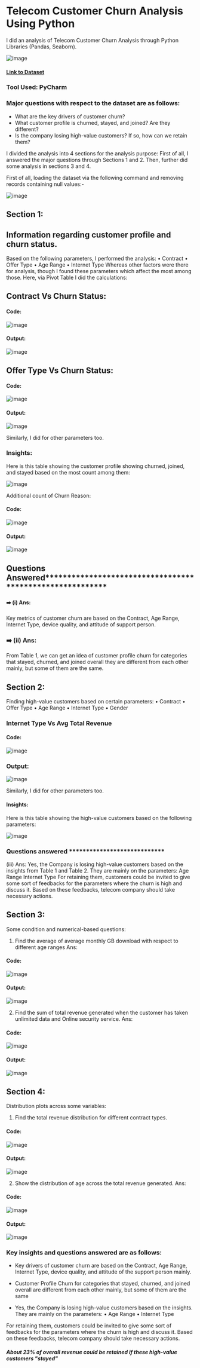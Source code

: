 # Telecom Customer Churn Analysis Using Python

I did an analysis of Telecom Customer Churn Analysis through Python Libraries (Pandas, Seaborn).

![image](https://user-images.githubusercontent.com/72240938/232255659-1e8fea4e-22fd-4a5c-96d1-61424a893520.png)


#### [Link to Dataset](https://drive.google.com/file/d/1L_0EhArWRIvEg8oZ7jfWgP-mu8MciJhk/view?usp=share_link)

### Tool Used: PyCharm

### Major questions with respect to the dataset are as follows:
* What are the key drivers of customer churn?
*  What customer profile is churned, stayed, and joined? Are they different?
*  Is the company losing high-value customers? If so, how can we retain them?


I divided the analysis into 4 sections for the analysis purpose:
First of all, I answered the major questions through Sections 1 and 2.
Then, further did some analysis in sections 3 and 4.

First of all, loading the dataset via the following command and removing records containing null values:-

![image](https://user-images.githubusercontent.com/72240938/232255017-5ead1df7-9dad-45d0-a270-56666c296ad3.png)

## Section 1:
## Information regarding customer profile and churn status.

Based on the following parameters, I performed the analysis:
• Contract
• Offer Type
• Age Range
• Internet Type
Whereas other factors were there for analysis, though I found these parameters which affect the most among those.
Here, via Pivot Table I did the calculations:

## Contract Vs Churn Status:

#### Code:
![image](https://user-images.githubusercontent.com/72240938/232255218-21e8e8af-9222-440b-a36d-8261ef7bbdae.png)

#### Output:

![image](https://user-images.githubusercontent.com/72240938/232255225-70561876-007d-4dca-bcad-48eac3715c4b.png)

## Offer Type Vs Churn Status:

#### Code:

![image](https://user-images.githubusercontent.com/72240938/232255268-718cb69c-49bc-4d9f-8514-c00acf04abce.png)

#### Output:

![image](https://user-images.githubusercontent.com/72240938/232255274-6ff75796-e552-43d0-a7a6-5cba8e2b1cfd.png)


Similarly, I did for other parameters too.

### Insights:

Here is this table showing the customer profile showing churned, joined, and stayed based on the most count among them:

![image](https://user-images.githubusercontent.com/72240938/232255321-8ae2d2da-3f29-4625-aca0-5522d985827d.png)


Additional count of Churn Reason:

#### Code:

![image](https://user-images.githubusercontent.com/72240938/232255331-ff21f918-36f8-4daa-9887-7bc3ee25e6d2.png)

#### Output:

![image](https://user-images.githubusercontent.com/72240938/232255340-a0ccaae4-b1be-4df8-ad34-1705e8e3948c.png)


## Questions Answered*********************************************************

#### ➡️ (i) Ans:
Key metrics of customer churn  are based on the Contract, Age Range, Internet Type, device quality, and attitude of support person.
### ➡️ (ii) Ans:
From Table 1, we can get an idea of customer profile churn for categories that stayed, churned, and joined overall they are different from each other mainly, but some of them are the same.


## Section 2:

Finding high-value customers based on certain parameters:
• Contract
• Offer Type
• Age Range
• Internet Type
• Gender


### Internet Type Vs Avg Total Revenue

#### Code:

![image](https://user-images.githubusercontent.com/72240938/232255374-e584c7bf-c5ce-452b-a0fc-5ce3d20ce578.png)

### Output:

![image](https://user-images.githubusercontent.com/72240938/232255424-279b5cee-bfd7-4f76-b3d1-8046b3ff00db.png)


Similarly, I did for other parameters too.

#### Insights:
Here is this table showing the high-value customers based on the following parameters:

![image](https://user-images.githubusercontent.com/72240938/232255463-473a6f82-458f-4430-9612-02b7de032766.png)

### Questions answered ****************************

(iii) Ans:
Yes, the Company is losing high-value customers based on the insights from Table 1 and Table 2.
They are mainly on the parameters:
Age Range
Internet Type
For retaining them, customers could be invited to give some sort of feedbacks for the parameters where the churn is high and discuss it.
Based on these feedbacks, telecom company should take necessary actions.



## Section 3:

Some condition and numerical-based questions:
1. Find the average of average monthly GB download with respect to different age ranges
Ans:
#### Code:

![image](https://user-images.githubusercontent.com/72240938/232255537-a9d1967c-d909-4ef9-88e5-1fa262a15b29.png)


#### Output:
![image](https://user-images.githubusercontent.com/72240938/232255541-ab4b4aec-00f4-4499-9fb4-dd50169218ef.png)

2. Find the sum of total revenue generated when the customer has taken unlimited data and Online security service.
Ans:

#### Code:
![image](https://user-images.githubusercontent.com/72240938/232255557-8a90748d-f35d-45c7-ae83-a3e27458c3b6.png)


#### Output:
![image](https://user-images.githubusercontent.com/72240938/232255568-406a5e19-f373-45cd-bd77-cfe140230b68.png)


## Section 4:

Distribution plots across some variables:
1. Find the total revenue distribution for different contract types.

#### Code:

![image](https://user-images.githubusercontent.com/72240938/232255583-39240419-2232-4d0b-b747-c956a0044084.png)


#### Output:

![image](https://user-images.githubusercontent.com/72240938/232255591-c22365e3-909c-4c3b-b800-83163409df96.png)



2. Show the distribution of age across the total revenue generated.
Ans:
#### Code:

![image](https://user-images.githubusercontent.com/72240938/232255594-e6b36f27-bf52-4f49-98df-a3f3bb4f4006.png)


#### Output:

![image](https://user-images.githubusercontent.com/72240938/232255599-4926f2d1-62f5-43c5-a40f-147d7e63d416.png)



### Key insights and questions answered are as follows:

* Key drivers of customer churn are based on the Contract, Age Range, Internet Type, device quality, and attitude of the support person mainly.

* Customer Profile Churn for categories that stayed, churned, and joined overall are different from each other mainly, but some of them are the same

* Yes, the Company is losing high-value customers based on the insights.
They are mainly on the parameters: 
•  Age Range
• Internet Type  

For retaining them, customers could be invited to give some sort of feedbacks for the parameters where the churn is high and discuss it.
Based on these feedbacks, telecom company should take necessary actions.

##### About 23% of overall revenue could be retained if these high-value customers "stayed" 




























































































































































































































